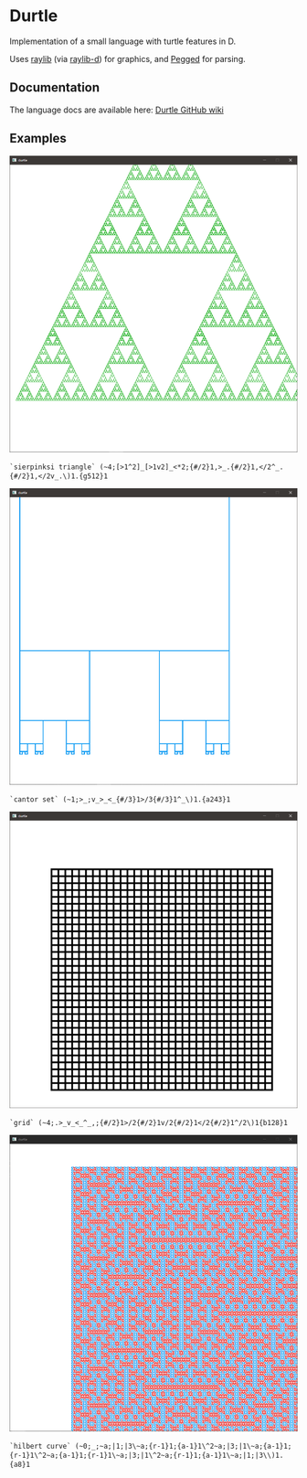 # Durtle

Implementation of a small language with turtle features in D.

Uses [raylib](https://github.com/raysan5/raylib) (via [raylib-d](https://code.dlang.org/packages/raylib-d)) for graphics, and [Pegged](https://github.com/dlang-community/Pegged) for parsing.

## Documentation

The language docs are available here: [Durtle GitHub wiki](https://github.com/benrosenberg/durtle/wiki)

## Examples

![Sierpinski triangle](img/sierpinski.PNG)

```
`sierpinksi triangle` (~4;[>1^2]_[>1v2]_<*2;{#/2}1,>_.{#/2}1,</2^_.{#/2}1,</2v_.\)1.{g512}1
```

![Cantor set](img/cantor.PNG)

```
`cantor set` (~1;>_;v_>_<_{#/3}1>/3{#/3}1^_\)1.{a243}1
```

![Grid](img/grid.PNG)

```
`grid` (~4;.>_v_<_^_,;{#/2}1>/2{#/2}1v/2{#/2}1</2{#/2}1^/2\)1{b128}1
```

![Hilbert curve](img/hilbert.PNG)

```
`hilbert curve` (~0;_;~a;|1;|3\~a;{r-1}1;{a-1}1\^2~a;|3;|1\~a;{a-1}1;{r-1}1\^2~a;{a-1}1;{r-1}1\~a;|3;|1\^2~a;{r-1}1;{a-1}1\~a;|1;|3\\)1.{a8}1
```

